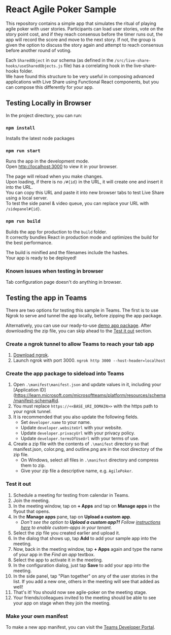 # React Agile Poker Sample

This repository contains a simple app that simulates the ritual of playing agile poker with user stories. Participants can load user stories, vote on the story point cost, and if they reach consensus before the timer runs out, the app will record the score and move to the next story. If not, the group is given the option to discuss the story again and attempt to reach consensus before another round of voting.

Each `SharedObject` in our schema (as defined in the `/src/live-share-hooks/useSharedObjects.js` file) has a correlating hook in the live-share-hooks folder.\
We have found this structure to be very useful in composing advanced applications with Live Share using Functional React components, but you can compose this differently for your app.

## Testing Locally in Browser

In the project directory, you can run:

### `npm install`

Installs the latest node packages

### `npm run start`

Runs the app in the development mode.\
Open [http://localhost:3000](http://localhost:3000) to view it in your browser.

The page will reload when you make changes.\
Upon loading, if there is no `/#{id}` in the URL, it will create one and insert it into the URL.\
You can copy this URL and paste it into new browser tabs to test Live Share using a local server.\
To test the side panel & video queue, you can replace your URL with `/sidepanel#{id}`.

### `npm run build`

Builds the app for production to the `build` folder.\
It correctly bundles React in production mode and optimizes the build for the best performance.

The build is minified and the filenames include the hashes.\
Your app is ready to be deployed!

### Known issues when testing in browser

Tab configuration page doesn't do anything in browser.

## Testing the app in Teams

There are two options for testing this sample in Teams. The first is to use Ngrok to serve and tunnel the app locally, before zipping the app package.

Alternatively, you can use our ready-to-use [demo app package](../demo-manifests/AgilePoker.zip). After downloading the zip file, you can skip ahead to the [Test it out](#test-it-out) section.

### Create a ngrok tunnel to allow Teams to reach your tab app

1. [Download ngrok](https://ngrok.com/download).
2. Launch ngrok with port 3000.
   `ngrok http 3000 --host-header=localhost`

### Create the app package to sideload into Teams

1. Open `.\manifest\manifest.json` and update values in it, including your [Application ID](https://learn.microsoft.com/microsoftteams/platform/resources/schema/manifest-schema#id.
2. You must replace `https://<<BASE_URI_DOMAIN>>` with the https path to your ngrok tunnel.
3. It is recommended that you also update the following fields.
    - Set `developer.name` to your name.
    - Update `developer.websiteUrl` with your website.
    - Update `developer.privacyUrl` with your privacy policy.
    - Update `developer.termsOfUseUrl` with your terms of use.
4. Create a zip file with the contents of `.\manifest` directory so that manifest.json, color.png, and outline.png are in the root directory of the zip file.
    - On Windows, select all files in `.\manifest` directory and compress them to zip.
    - Give your zip file a descriptive name, e.g. `AgilePoker`.

### Test it out

1. Schedule a meeting for testing from calendar in Teams.
2. Join the meeting.
3. In the meeting window, tap on **+ Apps** and tap on **Manage apps** in the flyout that opens.
4. In the **Manage apps** pane, tap on **Upload a custom app**.
    - _Don't see the option to **Upload a custom app?!** Follow [instructions here](https://docs.microsoft.com/en-us/microsoftteams/teams-custom-app-policies-and-settings) to enable custom-apps in your tenant._
5. Select the zip file you created earlier and upload it.
6. In the dialog that shows up, tap **Add** to add your sample app into the meeting.
7. Now, back in the meeting window, tap **+ Apps** again and type the name of your app in the _Find an app_ textbox.
8. Select the app to activate it in the meeting.
9. In the configuration dialog, just tap **Save** to add your app into the meeting.
10. In the side panel, tap "Plan together" on any of the user stories in the list. If you add a new one, others in the meeting will see that added as well!
11. That's it! You should now see agile-poker on the meeting stage.
12. Your friends/colleagues invited to the meeting should be able to see your app on stage when they join the meeting.

### Make your own manifest

To make a new app manifest, you can visit the [Teams Developer Portal](https://dev.teams.microsoft.com/).
